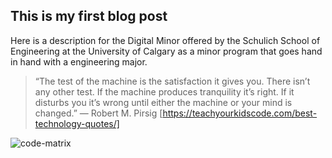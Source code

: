 ## This is my first blog post


Here is a description for the Digital Minor offered by the Schulich School of Engineering at the University of Calgary as a minor program that goes hand in hand with a engineering major.


> “The test of the machine is the satisfaction it gives you. There isn’t any other test. If the machine produces tranquility it’s right. If it disturbs you it’s wrong until either the machine or your mind is changed.” ― Robert M. Pirsig [https://teachyourkidscode.com/best-technology-quotes/]

![code-matrix](https://user-images.githubusercontent.com/90427433/150698957-748c2bca-a18a-477d-91f9-60e50b1f860d.jpg)
